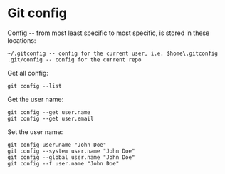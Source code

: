 # Git config

Config -- from most least specific to most specific, is stored in these locations:

    ~/.gitconfig -- config for the current user, i.e. $home\.gitconfig
    .git/config -- config for the current repo

Get all config:

    git config --list    
    
Get the user name:

    git config --get user.name
    git config --get user.email    

Set the user name:

    git config user.name "John Doe"
    git config --system user.name "John Doe"
    git config --global user.name "John Doe"
    git config --f user.name "John Doe"